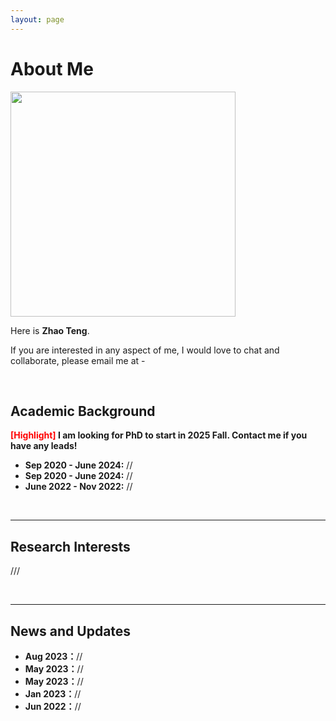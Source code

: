 ```yaml
---
layout: page
---
```


# About Me

<img src="https://vk28001chaffee.github.io/zhaoteng.jpg" class="floatpic" width="360" height="360">

Here is **Zhao Teng**.



If you are interested in any aspect of me, I would love to chat and collaborate, please email me at - 

<br>

## Academic Background

**<font color='red'>[Highlight]</font> I am looking for PhD to start in 2025 Fall. Contact me if you have any leads!**

- **Sep 2020 - June 2024:** //
- **Sep 2020 - June 2024:** //
- **June 2022 - Nov 2022:** //


<br>

---

## Research Interests

///

<br>

---

## News and Updates

- **Aug 2023：**//
- **May 2023：**//
- **May 2023：**//
- **Jan 2023：**//
- **Jun 2022：**//

<br>

